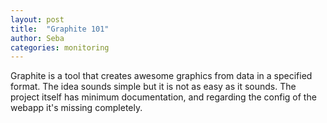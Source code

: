 ```yaml
---
layout: post
title:  "Graphite 101"
author: Seba
categories: monitoring
---
```


Graphite is a tool that creates awesome graphics from data in a specified format. The idea sounds simple but it is not as easy as it sounds.
The project itself has minimum documentation, and regarding the config of the webapp it's missing completely.


